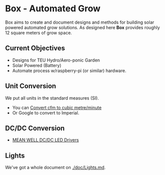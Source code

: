 # Box - Automated Grow

Box aims to create and document designs and methods for building solar powered automated grow solutions.
As designed here **Box** provides roughly 12 square meters of grow space.


## Current Objectives

- Designs for TEU Hydro/Aero-ponic Garden
- Solar Powered (Battery)
- Automate process w/raspberry-pi (or similar) hardware.


## Unit Conversion

We put all units in the standard measures (SI).

- You can [Convert cfm to cubic metre/minute](https://www.convertunits.com/from/cfm/to/cubic+metre/minute)
- Or Google to convert to Imperial.


## DC/DC Conversion

- [MEAN WELL DC/DC LED Drivers](https://www.meanwell-web.com/en-gb/dcdc-led-drivers)


## Lights

We've got a whole document on [./doc/Lights.md](Lights).
